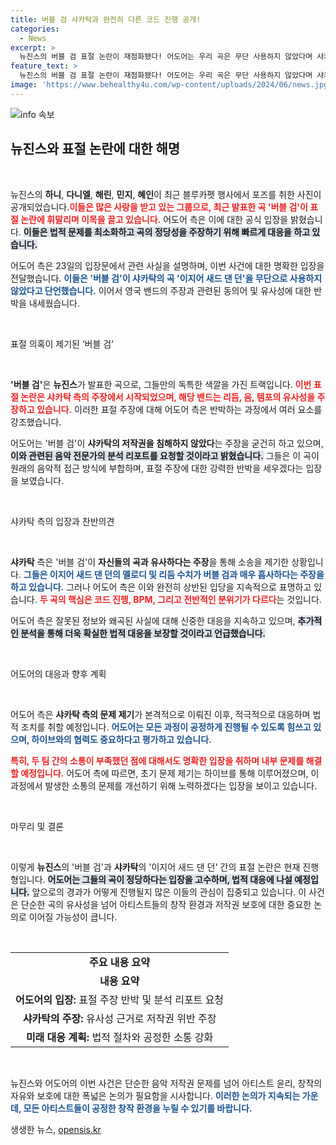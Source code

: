 ```yaml
---
title: 버블 검 샤카탁과 완전히 다른 코드 진행 공개!
categories:
  - News
excerpt: >
  뉴진스의 버블 검 표절 논란이 재점화됐다! 어도어는 우리 곡은 무단 사용하지 않았다며 샤카탁의 주장에 강력 반박. 진실은 무엇일까? 클릭해 더 읽어보세요!
feature_text: >
  뉴진스의 버블 검 표절 논란이 재점화됐다! 어도어는 우리 곡은 무단 사용하지 않았다며 샤카탁의 주장에 강력 반박. 진실은 무엇일까? 클릭해 더 읽어보세요!
image: 'https://www.behealthy4u.com/wp-content/uploads/2024/06/news.jpg'
---
```


<p><img src="https://www.behealthy4u.com/wp-content/uploads/2024/06/news.jpg" alt="info 속보" /></p>

<h2 data-ke-size="size26">뉴진스와 표절 논란에 대한 해명</h2>

<p data-ke-size="size16">&nbsp;</p>

<p>뉴진스의 <b>하니</b>, <b>다니엘</b>, <b>해린</b>, <b>민지</b>, <b>혜인</b>이 최근 블루카펫 행사에서 포즈를 취한 사진이 공개되었습니다.<b><span style="color: #ee2323;">이들은 많은 사랑을 받고 있는 그룹으로, 최근 발표한 곡 '버블 검'이 표절 논란에 휘말리며 이목을 끌고 있습니다.</span></b> 어도어 측은 이에 대한 공식 입장을 밝혔습니다. <b><span style="background-color: #21538527;">이들은 법적 문제를 최소화하고 곡의 정당성을 주장하기 위해 빠르게 대응을 하고 있습니다.</span></b>  </p>

<p>어도어 측은 23일의 입장문에서 관련 사실을 설명하며, 이번 사건에 대한 명확한 입장을 전달했습니다. <b><span style="color: #1a5490;">이들은 '버블 검'이 샤카탁의 곡 '이지어 새드 댄 던'을 무단으로 사용하지 않았다고 단언했습니다.</span></b> 이어서 영국 밴드의 주장과 관련된 동의어 및 유사성에 대한 반박을 내세웠습니다. </p>

<p data-ke-size="size16">&nbsp;</p>

<p>표절 의혹이 제기된 ‘버블 검’</p>

<p data-ke-size="size16">&nbsp;</p>

<p><b>'버블 검'</b>은 <b>뉴진스</b>가 발표한 곡으로, 그들만의 독특한 색깔을 가진 트랙입니다. <b><span style="color: #ee2323;">이번 표절 논란은 샤카탁 측의 주장에서 시작되었으며, 해당 밴드는 리듬, 음, 템포의 유사성을 주장하고 있습니다.</span></b> 이러한 표절 주장에 대해 어도어 측은 반박하는 과정에서 여러 요소를 강조했습니다.</p>

<p>어도어는 '버블 검'이 <b>샤카탁의 저작권을 침해하지 않았다</b>는 주장을 굳건히 하고 있으며, <b><span style="background-color: #21538527;">이와 관련된 음악 전문가의 분석 리포트를 요청할 것이라고 밝혔습니다.</span></b> 그들은 이 곡이 원래의 음악적 접근 방식에 부합하며, 표절 주장에 대한 강력한 반박을 세우겠다는 입장을 보였습니다.</p>

<p data-ke-size="size16">&nbsp;</p>

<p>샤카탁 측의 입장과 찬반의견</p>

<p data-ke-size="size16">&nbsp;</p>

<p><b>샤카탁</b> 측은 '버블 검'이 <b>자신들의 곡과 유사하다는 주장</b>을 통해 소송을 제기한 상황입니다. <b><span style="color: #1a5490;">그들은 이지어 새드 댄 던의 멜로디 및 리듬 수치가 버블 검과 매우 흡사하다는 주장을 하고 있습니다.</span></b> 그러나 어도어 측은 이와 완전히 상반된 입당을 지속적으로 표명하고 있습니다. <b><span style="color: #ee2323;">두 곡의 핵심은 코드 진행, BPM, 그리고 전반적인 분위기가 다르다</span></b>는 것입니다. </p>

<p>어도어 측은 잘못된 정보와 왜곡된 사실에 대해 신중한 대응을 지속하고 있으며, <b><span style="background-color: #21538527;">추가적인 분석을 통해 더욱 확실한 법적 대응을 보장할 것이라고 언급했습니다.</span></b> </p>

<p data-ke-size="size16">&nbsp;</p>

<p>어도어의 대응과 향후 계획</p>

<p data-ke-size="size16">&nbsp;</p>

<p>어도어 측은 <b>샤카탁 측의 문제 제기</b>가 본격적으로 이뤄진 이후, 적극적으로 대응하며 법적 조치를 취할 예정입니다. <b><span style="color: #1a5490;">어도어는 모든 과정이 공정하게 진행될 수 있도록 힘쓰고 있으며, 하이브와의 협력도 중요하다고 평가하고 있습니다.</span></b> </p>

<p><b><span style="color: #ee2323;">특히, 두 팀 간의 소통이 부족했던 점에 대해서도 명확한 입장을 취하며 내부 문제를 해결할 예정입니다.</span></b> 어도어 측에 따르면, 초기 문제 제기는 하이브를 통해 이루어졌으며, 이 과정에서 발생한 소통의 문제를 개선하기 위해 노력하겠다는 입장을 보이고 있습니다. </p>

<p data-ke-size="size16">&nbsp;</p>

<p>마무리 및 결론</p>

<p data-ke-size="size16">&nbsp;</p>

<p>이렇게 <b>뉴진스</b>의 '버블 검'과 <b>샤카탁</b>의 '이지어 새드 댄 던' 간의 표절 논란은 현재 진행형입니다. <b><span style="background-color: #21538527;">어도어는 그들의 곡이 정당하다는 입장을 고수하며, 법적 대응에 나설 예정입니다.</span></b> 앞으로의 경과가 어떻게 진행될지 많은 이들의 관심이 집중되고 있습니다. 이 사건은 단순한 곡의 유사성을 넘어 아티스트들의 창작 환경과 저작권 보호에 대한 중요한 논의로 이어질 가능성이 큽니다. </p>

<p data-ke-size="size16">&nbsp;</p>

<table style="width: 100%; border-collapse: collapse;">
<tr>
<td style="text-align: center; height: 17px;"><b>주요 내용 요약</b></td>
</tr>
<tr>
<td style="text-align: center; height: 17px;"><b>내용 요약</b></td>
</tr>
<tr>
<td style="text-align: center; height: 17px;"><b>어도어의 입장:</b> 표절 주장 반박 및 분석 리포트 요청</td>
</tr>
<tr>
<td style="text-align: center; height: 17px;"><b>샤카탁의 주장:</b> 유사성 근거로 저작권 위반 주장</td>
</tr>
<tr>
<td style="text-align: center; height: 17px;"><b>미래 대응 계획:</b> 법적 절차와 공정한 소통 강화</td>
</tr>
</table>

<p data-ke-size="size16">&nbsp;</p>

<p>뉴진스와 어도어의 이번 사건은 단순한 음악 저작권 문제를 넘어 아티스트 윤리, 창작의 자유와 보호에 대한 폭넓은 논의가 필요함을 시사합니다. <b><span style="color: #1a5490;">이러한 논의가 지속되는 가운데, 모든 아티스트들이 공정한 창작 환경을 누릴 수 있기를 바랍니다.</span></b></p>
생생한 뉴스, <a href="https://opensis.kr" rel="dofollow">opensis.kr</a>


